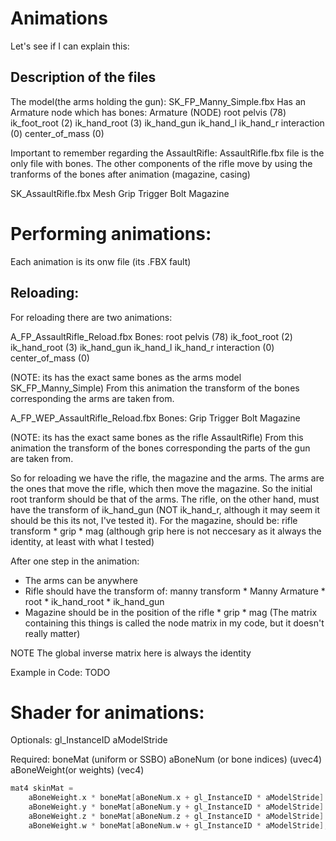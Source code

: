# Animations
Let's see if I can explain this:

## Description of the files
The model(the arms holding the gun): SK_FP_Manny_Simple.fbx
Has an Armature node which has bones:
Armature (NODE)
    root
        pelvis              (78)
        ik_foot_root        (2)
        ik_hand_root        (3)
            ik_hand_gun
                ik_hand_l
                ik_hand_r
        interaction         (0)
        center_of_mass      (0)

Important to remember regarding the AssaultRifle: AssaultRifle.fbx file is the only file with bones. The other components of the rifle move by using the tranforms of the bones after animation (magazine, casing)

SK_AssaultRifle.fbx
Mesh
Grip
    Trigger
    Bolt
    Magazine


# Performing animations:
Each animation is its onw file (its .FBX fault)
## Reloading:
For reloading there are two animations:

A_FP_AssaultRifle_Reload.fbx
Bones:
    root
        pelvis              (78)
        ik_foot_root        (2)
        ik_hand_root        (3)
            ik_hand_gun
                ik_hand_l
                ik_hand_r
        interaction         (0)
        center_of_mass      (0)

(NOTE: its has the exact same bones as the arms model SK_FP_Manny_Simple)
From this animation the transform of the bones corresponding the arms are taken from.


A_FP_WEP_AssaultRifle_Reload.fbx
Bones:
    Grip
        Trigger
        Bolt
        Magazine

(NOTE: its has the exact same bones as the rifle AssaultRifle)
From this animation the transform of the bones corresponding the parts of the gun are taken from.


So for reloading we have the rifle, the magazine and the arms.
The arms are the ones that move the rifle, which then move the magazine. So the initial root tranform should be that of the arms.
The rifle, on the other hand, must have the transform of ik_hand_gun (NOT ik_hand_r, although it may seem it should be this its not, I've tested it). 
For the magazine, should be: rifle transform * grip * mag (although grip here is not neccesary as it always the identity, at least with what I tested)

After one step in the animation:
- The arms can be anywhere
- Rifle should have the transform of: manny transform * Manny Armature * root * ik_hand_root * ik_hand_gun 
- Magazine should be in the position of the rifle * grip * mag
(The matrix containing this things is called the node matrix in my code, but it doesn't really matter)

NOTE The global inverse matrix here is always the identity

Example in Code:
TODO


# Shader for animations:

Optionals:
gl_InstanceID
aModelStride

Required:
boneMat (uniform or SSBO)
aBoneNum (or bone indices) (uvec4)
aBoneWeight(or weights) (vec4)

```C
mat4 skinMat =
    aBoneWeight.x * boneMat[aBoneNum.x + gl_InstanceID * aModelStride] +
    aBoneWeight.y * boneMat[aBoneNum.y + gl_InstanceID * aModelStride] +
    aBoneWeight.z * boneMat[aBoneNum.z + gl_InstanceID * aModelStride] +
    aBoneWeight.w * boneMat[aBoneNum.w + gl_InstanceID * aModelStride];
```
